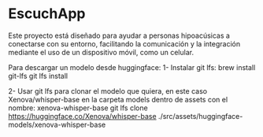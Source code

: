 # EscuchApp

Este proyecto está diseñado para ayudar a personas hipoacúsicas a conectarse con su entorno, facilitando la comunicación y la integración mediante el uso de un dispositivo móvil, como un celular.

Para descargar un modelo desde huggingface:
1- Instalar git lfs:
brew install git-lfs
git lfs install

2- Usar git lfs para clonar el modelo que quiera, en este caso Xenova/whisper-base en la carpeta models dentro de assets con el nombre: xenova-whisper-base
git lfs clone https://huggingface.co/Xenova/whisper-base ./src/assets/huggingface-models/xenova-whisper-base
